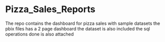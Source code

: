 # Pizza_Sales_Reports
The repo contains the dashboard for pizza sales with sample datasets 
the pbix files has a 2 page dashboard
the dataset is also included 
the sql operations done is also attached 
